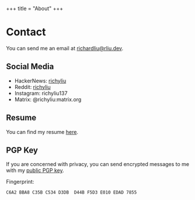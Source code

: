 +++
title = "About"
+++

# Contact

You can send me an email at <a href="mailto:richardliu@rliu.dev">richardliu@rliu.dev</a>.

## Social Media

- HackerNews: [richyliu](https://news.ycombinator.com/user?id=richyliu)
- Reddit: [richyliu](https://www.reddit.com/user/richyliu)
- Instagram: richyliu137
- Matrix: @richyliu:matrix.org

## Resume

You can find my resume [here](/resume.pdf).

## PGP Key

If you are concerned with privacy, you can send encrypted messages to me with my
[public PGP key](/public.gpg).

Fingerprint:
```
C6A2 BBA8 C35B C534 D3DB  D44B F5D3 E010 EDAD 7855
```
